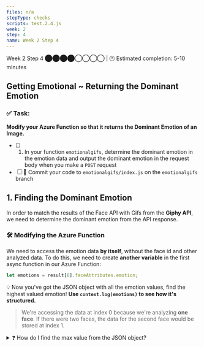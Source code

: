 ```yaml
---
files: n/a
stepType: checks
scripts: test.2.4.js
week: 2
step: 4
name: Week 2 Step 4
---
```


Week 2 Step 4 ⬤⬤⬤⬤◯◯◯◯ | 🕐 Estimated completion: 5-10 minutes

## Getting Emotional ~ Returning the Dominant Emotion

### ✅ Task:
**Modify your Azure Function so that it returns the Dominant Emotion of an Image.**
- [ ] 1. In your function `emotionalgifs`, determine the dominant emotion in the emotion data and output the dominant emotion in the request body when you make a `POST` request
- [ ] 🚀 Commit your code to `emotionalgifs/index.js` on the `emotionalgifs` branch

## 1. Finding the Dominant Emotion
In order to match the results of the Face API with Gifs from the **Giphy API**, we need to determine the dominant emotion from the API response.

### :hammer_and_wrench: Modifying the Azure Function
We need to access the emotion data **by itself**, without the face id and other analyzed data. To do this, we need to create **another variable** in the first async function in our Azure Function:

```js
let emotions = result[0].faceAttributes.emotion;
```
:bulb: Now you've got the JSON object with all the emotion values, find the highest valued emotion! **Use `context.log(emotions)` to see how it's structured.**
> We're accessing the data at index 0 because we're analyzing **one face**. If there were two faces, the data for the second face would be stored at index 1.

<details>
<summary>❓ How do I find the max value from the JSON object?</summary>
 </br>

1️⃣ We need to create **an array** with the emotion values (ranging from 0 to 1) so that we can manipulate it and find the dominant emotion. `Object.values()` converts an object into an array, with each **value** in the object stored as a separate element:

```js
let objects = Object.values(WHAT_IS_YOUR_JSON);
// FILL IT IN
// What your array could look like: [0.01, 0.34, .....]
```

> :bulb: In JSON, the **key** values are what you use to access the **value**. `{key: value}`, or in our case, `{emotion: value}`.
Finally, we need to find the dominant emotion in the array `objects`:

2️⃣ Let's break this line down.
```js
const main_emotion = Object.keys(emotions).find(key => emotions[key] === Math.max(...objects));
```
- `Math.max(...objects)` finds the max value. Let's say it's `0.99`.
- `Object.keys(emotions).find(key => emotions[key] === Math.max(...objects));` finds the emotion, or key, that matches the max value of `0.99`. Let's say it's `happiness`.

3️⃣ Now, `main_emotion` contains the dominant emotion! All we need to do is output `main_emotion` when the function is called:

```js
context.res = {
        // status: 200, /* Defaults to 200 */
        body: main_emotion
};
```
<br>
</details>

